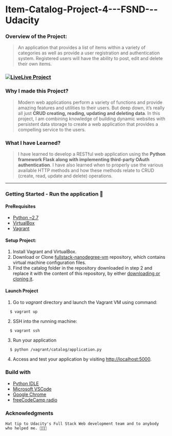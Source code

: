 # Item-Catalog-Project-4---FSND---Udacity

### Overview of the Project:
> An application that provides a list of items within a variety of categories as well as provide a user registration and authentication system. Registered users will have the ability to post, edit and delete their own items.

### [![Live](https://cdn1.iconfinder.com/data/icons/computer-and-web-1/164/Launch-64.png)Live Project](http://www.13.232.97.166.xip.io)

### Why I made this Project?
> Modern web applications perform a variety of functions and provide amazing features and utilities to their users. But deep down, it’s really all just **CRUD creating, reading, updating and deleting data**. In this project, I am combining knowledge of building dynamic websites with persistent data storage to create a web application that provides a compelling service to the users.

### What I have Learned?
> I have learned to develop a RESTful web application using the **Python framework Flask along with implementing third-party OAuth authentication**. I have also learned when to properly use the various available HTTP methods and how these methods relate to CRUD (create, read, update and delete) operations.

_____

### Getting Started - Run the application 🏃

#### PreRequisites
  * [Python ~2.7](https://www.python.org/)
  * [VirtualBox](https://www.virtualbox.org/)
  * [Vagrant](https://www.vagrantup.com/)
  
#### Setup Project:
  1. Install Vagrant and VirtualBox.
  2. Download or Clone [fullstack-nanodegree-vm](https://github.com/udacity/fullstack-nanodegree-vm) repository, which contains virtual machine configuration files.
  3. Find the catalog folder in the repository downloaded in step 2 and replace it with the content of this repository, by either [downloading or cloning it](https://github.com/ashutosh-sharma/Item-Catalog-Project-4---FSND---Udacity).
  
#### Launch Project
  1. Go to _vagrant_ directory and launch the Vagrant VM using command:
  
  ```
    $ vagrant up
  ```  
  
  2. SSH into the running machine:
  ```
    $ vagrant ssh
  ```
  
  3. Run your application
  
  ```
    $ python /vagrant/catalog/application.py
  ```
  4. Access and test your application by visiting [http://localhost:5000](http://localhost:5000).
  
  ### Build with
 
   * [Python IDLE](https://www.python.org)
   * [Microsoft VSCode](https://code.visualstudio.com)
   * [Google Chrome](https://www.google.com/chrome)
   * [freeCodeCamp radio](https://medium.freecodecamp.org/introducing-24-7-freecodecamp-radio-chill-tunes-you-can-code-to-dbae61681cf0)
 
 ### Acknowledgments
    
    Hat tip to Udacity's Full Stack Web development team and to anybody who helped me. 👏👏👏
    
